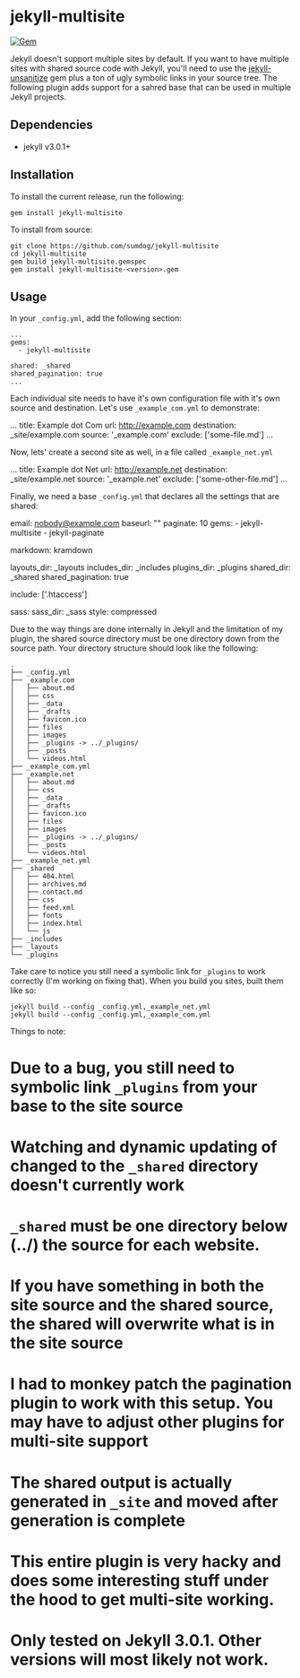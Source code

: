 jekyll-multisite
=================

[![Gem](https://img.shields.io/gem/v/jekyll-multisite.svg?style=plastic)]()

Jekyll doesn't support multiple sites by default. If you want to have multiple sites with shared source code with Jekyll, you'll need to use the [jekyll-unsanitize](https://github.com/sumdog/jekyll-unsanitize) gem plus a ton of ugly symbolic links in your source tree. The following plugin adds support for a sahred base that can be used in multiple Jekyll projects.  

Dependencies
--------

* jekyll v3.0.1+

Installation
------------

To install the current release, run the following:

    gem install jekyll-multisite

To install from source:

    git clone https://github.com/sumdog/jekyll-multisite
    cd jekyll-multisite
    gem build jekyll-multisite.gemspec
    gem install jekyll-multisite-<version>.gem

Usage
-----

In your `_config.yml`, add the following section:

    ...
    gems: 
      - jekyll-multisite
    
    shared: _shared
    shared_pagination: true
    ...

Each individual site needs to have it's own configuration file with it's own source and destination. Let's use `_example_com.yml` to demonstrate:

   ...
   title: Example dot Com
   url: http://example.com
   destination: _site/example.com
   source: '_example.com'
   exclude: ['some-file.md']
   ...

Now, lets' create a second site as well, in a file called `_example_net.yml`

   ...
   title: Example dot Net
   url: http://example.net
   destination: _site/example.net
   source: '_example.net'
   exclude: ['some-other-file.md']
   ...

Finally, we need a base `_config.yml` that declares all the settings that are shared:

   email: nobody@example.com
   baseurl: ""
   paginate: 10
   gems:
    - jekyll-multisite
    - jekyll-paginate

   markdown: kramdown

   layouts_dir: _layouts
   includes_dir: _includes
   plugins_dir: _plugins
   shared_dir: _shared
   shared_pagination: true

   include: ['.htaccess']

   sass:
     sass_dir: _sass
     style: compressed


Due to the way things are done internally in Jekyll and the limitation of my plugin, the shared source directory must be one directory down from the source path. Your directory structure should look like the following:

```
.
├── _config.yml
├── _example.com
│   ├── about.md
│   ├── css
│   ├── _data
│   ├── _drafts
│   ├── favicon.ico
│   ├── files
│   ├── images
│   ├── _plugins -> ../_plugins/
│   ├── _posts
│   └── videos.html
├── _example_com.yml
├── _example.net
│   ├── about.md
│   ├── css
│   ├── _data
│   ├── _drafts
│   ├── favicon.ico
│   ├── files
│   ├── images
│   ├── _plugins -> ../_plugins/
│   ├── _posts
│   └── videos.html
├── _example_net.yml
├── _shared
│   ├── 404.html
│   ├── archives.md
│   ├── contact.md
│   ├── css
│   ├── feed.xml
│   ├── fonts
│   ├── index.html
│   └── js
├── _includes
├── _layouts
└── _plugins
```

Take care to notice you still need a symbolic link for `_plugins` to work correctly (I'm working on fixing that). When you build you sites, built them like so:

    jekyll build --config _config.yml,_example_net.yml
    jekyll build --config _config.yml,_example_com.yml

Things to note:

# Due to a bug, you still need to symbolic link `_plugins` from your base to the site source
# Watching and dynamic updating of changed to the `_shared` directory doesn't currently work
# `_shared` must be one directory below (../) the source for each website.
# If you have something in both the site source and the shared source, the shared will overwrite what is in the site source
# I had to monkey patch the pagination plugin to work with this setup. You may have to adjust other plugins for multi-site support
# The shared output is actually generated in `_site` and moved after generation is complete
# This entire plugin is very hacky and does some interesting stuff under the hood to get multi-site working. 
# Only tested on Jekyll 3.0.1. Other versions will most likely not work.